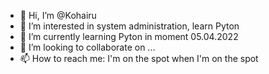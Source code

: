 - 👋 Hi, I’m @Kohairu
- 👀 I’m interested in system administration, learn Pyton
- 🌱 I’m currently learning Pyton in moment 05.04.2022
- 💞️ I’m looking to collaborate on ...
- 📫 How to reach me: I'm on the spot when I'm on the spot

<!---
Kohairu/Kohairu is a ✨ special ✨ repository because its `README.md` (this file) appears on your GitHub profile.
You can click the Preview link to take a look at your changes.
--->
